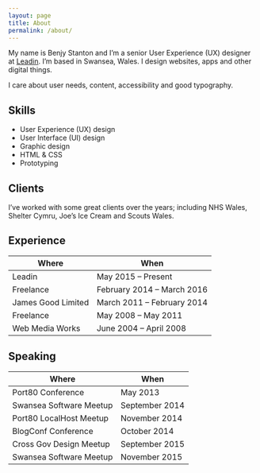 ```yaml
---
layout: page
title: About
permalink: /about/
---
```


My name is Benjy Stanton and I’m a senior User Experience (UX) designer at [Leadin](http://leadin.co.uk/). I’m based in Swansea, Wales. I design websites, apps and other digital things.

I care about user needs, content, accessibility and good typography.

## Skills

- User Experience (UX) design
- User Interface (UI) design
- Graphic design
- HTML & CSS
- Prototyping

## Clients

I’ve worked with some great clients over the years; including NHS Wales, Shelter Cymru, Joe’s Ice Cream and Scouts Wales.

## Experience

Where | When
----- | -----
Leadin | May 2015 – Present
Freelance | February 2014 – March 2016
James Good Limited | March 2011 – February 2014
Freelance | May 2008 – May 2011
Web Media Works | June 2004 – April 2008

## Speaking

Where | When
----- | -----
Port80 Conference | May 2013
Swansea Software Meetup | September 2014
Port80 LocalHost Meetup | November 2014
BlogConf Conference | October 2014
Cross Gov Design Meetup | September 2015
Swansea Software Meetup | November 2015